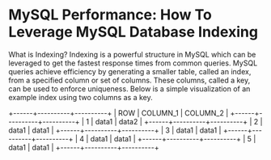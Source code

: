 # MySQL Performance: How To Leverage MySQL Database Indexing

What is Indexing?
Indexing is a powerful structure in MySQL which can be leveraged to get the fastest response times from common queries. MySQL queries achieve efficiency by generating a smaller table, called an index, from a specified column or set of columns. These columns, called a key, can be used to enforce uniqueness. Below is a simple visualization of an example index using two columns as a key.

+------+----------+----------+
| ROW | COLUMN_1 | COLUMN_2 |
+------+----------+----------+
| 1 | data1 | data2 |
+------+----------+----------+
| 2 | data1 | data1 |
+------+----------+----------+
| 3 | data1 | data1 |
+------+----------+----------+
| 4 | data1 | data1 |
+------+----------+----------+
| 5 | data1 | data1 |
+------+----------+----------+
